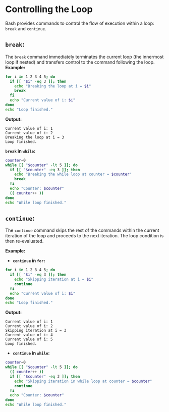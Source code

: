 # Controlling the Loop
Bash provides commands to control the flow of execution within a loop: `break` and `continue`.

## **`break`:**
The `break` command immediately terminates the current loop (the innermost loop if nested) and transfers control to the command following the loop.
**Example:**

```bash
for i in 1 2 3 4 5; do
  if [[ "$i" -eq 3 ]]; then
    echo "Breaking the loop at i = $i"
    break
  fi
  echo "Current value of i: $i"
done
echo "Loop finished."
```


**Output:**

```
Current value of i: 1
Current value of i: 2
Breaking the loop at i = 3
Loop finished.
```
**`break` in `while`:**

```bash
counter=0
while [[ "$counter" -lt 5 ]]; do
  if [[ "$counter" -eq 3 ]]; then
    echo "Breaking the while loop at counter = $counter"
    break
  fi
  echo "Counter: $counter"
  (( counter++ ))
done
echo "While loop finished."
```

## **`continue`:**
The `continue` command skips the rest of the commands within the current iteration of the loop and proceeds to the next iteration. The loop condition is then re-evaluated.

**Example:**

- **`continue` in `for`:**
```bash
for i in 1 2 3 4 5; do
  if [[ "$i" -eq 3 ]]; then
    echo "Skipping iteration at i = $i"
    continue
  fi
  echo "Current value of i: $i"
done
echo "Loop finished."
```

**Output:**
```terminal
Current value of i: 1
Current value of i: 2
Skipping iteration at i = 3
Current value of i: 4
Current value of i: 5
Loop finished.
```

- **`continue` in `while`:**

```bash
counter=0
while [[ "$counter" -lt 5 ]]; do
  (( counter++ ))
  if [[ "$counter" -eq 3 ]]; then
    echo "Skipping iteration in while loop at counter = $counter"
    continue
  fi
  echo "Counter: $counter"
done
echo "While loop finished."
```